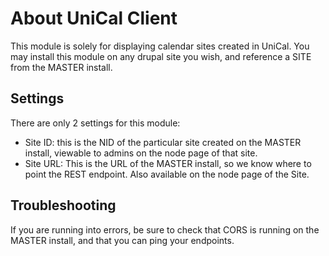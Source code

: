 About UniCal Client
===============================

This module is solely for displaying calendar sites created in UniCal. You may install this module on any drupal site you wish, and reference a SITE from the MASTER install.

Settings
-------------------------------

There are only 2 settings for this module:

- Site ID: this is the NID of the particular site created on the MASTER install, viewable to admins on the node page of that site.
- Site URL: This is the URL of the MASTER install, so we know where to point the REST endpoint. Also available on the node page of the Site.

Troubleshooting
-------------------------------

If you are running into errors, be sure to check that CORS is running on the MASTER install, and that you can ping your endpoints.
